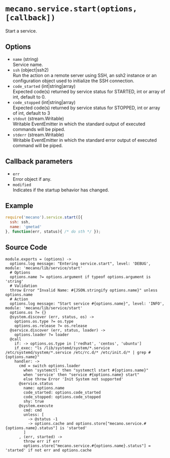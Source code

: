 
# `mecano.service.start(options, [callback])`

Start a service.

## Options

*   `name` (string)   
    Service name.   
*   `ssh` (object|ssh2)   
    Run the action on a remote server using SSH, an ssh2 instance or an
    configuration object used to initialize the SSH connection.   
*   `code_started` (int|string|array)   
    Expected code(s) returned by service status for STARTED, int or array of
    int, default to 0.   
*   `code_stopped` (int|string|array)   
    Expected code(s) returned by service status for STOPPED, int or array of 
    int, default to 3   
*   `stdout` (stream.Writable)   
    Writable EventEmitter in which the standard output of executed commands will
    be piped.   
*   `stderr` (stream.Writable)   
    Writable EventEmitter in which the standard error output of executed command
    will be piped.   

## Callback parameters

*   `err`   
    Error object if any.   
*   `modified`   
    Indicates if the startup behavior has changed.   

## Example

```js
require('mecano').service.start([{
  ssh: ssh,
  name: 'gmetad'
}, function(err, status){ /* do sth */ });
```

## Source Code

    module.exports = (options) ->
      options.log message: "Entering service.start", level: 'DEBUG', module: 'mecano/lib/service/start'
      # Options
      options.name ?= options.argument if typeof options.argument is 'string'
      # Validation
      throw Error "Invalid Name: #{JSON.stringify options.name}" unless options.name
      # Action
      options.log message: "Start service #{options.name}", level: 'INFO', module: 'mecano/lib/service/start'
      options.os ?= {}
      @system.discover (err, status, os) -> 
        options.os.type ?= os.type
        options.os.release ?= os.release
      @service.discover (err, status, loader) -> 
        options.loader ?= loader
      @call
        if: -> options.os.type in ['redhat', 'centos', 'ubuntu']
        if_exec: "ls /lib/systemd/system/*.service /etc/systemd/system/*.service /etc/rc.d/* /etc/init.d/* | grep #{options.name}"
        handler: ->
          cmd = switch options.loader
            when 'systemctl' then "systemctl start #{options.name}"
            when 'service' then "service #{options.name} start"
            else throw Error 'Init System not supported'
          @service.status
            name: options.name
            code_started: options.code_started
            code_stopped: options.code_stopped
            shy: true
          @system.execute
            cmd: cmd
            unless: [
              -> @status -1
              -> options.cache and options.store["mecano.service.#{options.name}.status"] is 'started'
            ]
          , (err, started) ->
            throw err if err
            options.store["mecano.service.#{options.name}.status"] = 'started' if not err and options.cache

